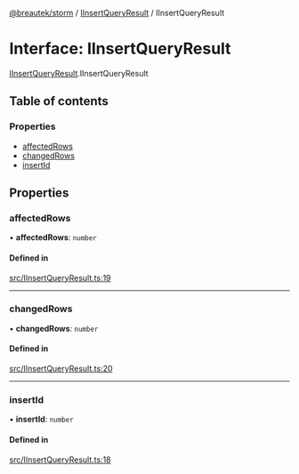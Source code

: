 [@breautek/storm](../README.md) / [IInsertQueryResult](../modules/IInsertQueryResult.md) / IInsertQueryResult

# Interface: IInsertQueryResult

[IInsertQueryResult](../modules/IInsertQueryResult.md).IInsertQueryResult

## Table of contents

### Properties

- [affectedRows](IInsertQueryResult.IInsertQueryResult-1.md#affectedrows)
- [changedRows](IInsertQueryResult.IInsertQueryResult-1.md#changedrows)
- [insertId](IInsertQueryResult.IInsertQueryResult-1.md#insertid)

## Properties

### affectedRows

• **affectedRows**: `number`

#### Defined in

[src/IInsertQueryResult.ts:19](https://github.com/breautek/storm/blob/57f151c/src/IInsertQueryResult.ts#L19)

___

### changedRows

• **changedRows**: `number`

#### Defined in

[src/IInsertQueryResult.ts:20](https://github.com/breautek/storm/blob/57f151c/src/IInsertQueryResult.ts#L20)

___

### insertId

• **insertId**: `number`

#### Defined in

[src/IInsertQueryResult.ts:18](https://github.com/breautek/storm/blob/57f151c/src/IInsertQueryResult.ts#L18)
